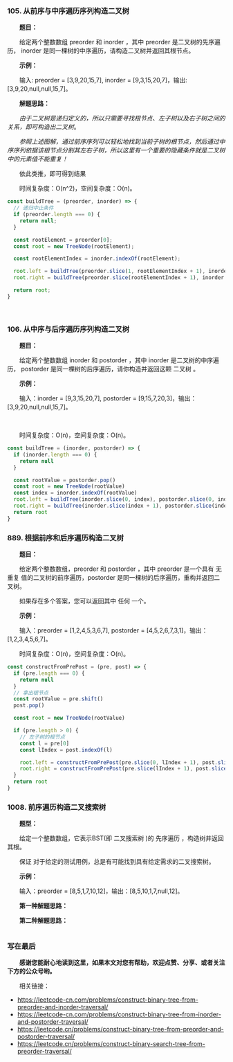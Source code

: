 ### 105. 从前序与中序遍历序列构造二叉树

&emsp;&emsp;**题目：**

&emsp;&emsp;给定两个整数数组 preorder 和 inorder ，其中 preorder 是二叉树的先序遍历， inorder 是同一棵树的中序遍历，请构造二叉树并返回其根节点。

&emsp;&emsp;**示例：**

&emsp;&emsp;输入: preorder = [3,9,20,15,7], inorder = [9,3,15,20,7]，输出: [3,9,20,null,null,15,7]。

&emsp;&emsp;**解题思路：**

&emsp;&emsp;*由于二叉树是递归定义的，所以只需要寻找根节点、左子树以及右子树之间的关系，即可构造出二叉树*。

&emsp;&emsp;*参照上述图解，通过前序序列可以轻松地找到当前子树的根节点，然后通过中序序列依据该根节点分割其左右子树，所以这里有一个重要的隐藏条件就是二叉树中的元素值不能重复！*

&emsp;&emsp;依此类推，即可得到结果

&emsp;&emsp;时间复杂度：O(n^2)，空间复杂度：O(n)。

```JavaScript
const buildTree = (preorder, inorder) => {
  // 递归中止条件
  if (preorder.length === 0) {
    return null;
  }

  const rootElement = preorder[0];
  const root = new TreeNode(rootElement);

  const rootElementIndex = inorder.indexOf(rootElement);

  root.left = buildTree(preorder.slice(1, rootElementIndex + 1), inorder.slice(0, rootElementIndex));
  root.right = buildTree(preorder.slice(rootElementIndex + 1), inorder.slice(rootElementIndex + 1));

  return root;
}
```

&emsp;&emsp;

### 106. 从中序与后序遍历序列构造二叉树

&emsp;&emsp;**题目：**

&emsp;&emsp;给定两个整数数组 inorder 和 postorder ，其中 inorder 是二叉树的中序遍历， postorder 是同一棵树的后序遍历，请你构造并返回这颗 二叉树 。

&emsp;&emsp;**示例：**

&emsp;&emsp;输入：inorder = [9,3,15,20,7], postorder = [9,15,7,20,3]，输出：[3,9,20,null,null,15,7]。

&emsp;&emsp;

&emsp;&emsp;时间复杂度：O(n)，空间复杂度：O(n)。

```JavaScript
const buildTree = (inorder, postorder) => {
  if (inorder.length === 0) {
    return null
  }

  const rootValue = postorder.pop()
  const root = new TreeNode(rootValue)
  const index = inorder.indexOf(rootValue)
  root.left = buildTree(inorder.slice(0, index), postorder.slice(0, index))
  root.right = buildTree(inorder.slice(index + 1), postorder.slice(index))
  return root
}
```

### 889. 根据前序和后序遍历构造二叉树

&emsp;&emsp;**题目：**

&emsp;&emsp;给定两个整数数组，preorder 和 postorder ，其中 preorder 是一个具有 无重复 值的二叉树的前序遍历，postorder 是同一棵树的后序遍历，重构并返回二叉树。

&emsp;&emsp;如果存在多个答案，您可以返回其中 任何 一个。

&emsp;&emsp;**示例：**

&emsp;&emsp;输入：preorder = [1,2,4,5,3,6,7], postorder = [4,5,2,6,7,3,1]，输出：[1,2,3,4,5,6,7]。

&emsp;&emsp;时间复杂度：O(n)，空间复杂度：O(n)。

```JavaScript
const constructFromPrePost = (pre, post) => {
  if (pre.length === 0) {
    return null
  }
  // 拿出根节点
  const rootValue = pre.shift()
  post.pop()

  const root = new TreeNode(rootValue)

  if (pre.length > 0) {
    // 左子树的根节点
    const l = pre[0]
    const lIndex = post.indexOf(l)

    root.left = constructFromPrePost(pre.slice(0, lIndex + 1), post.slice(0, lIndex + 1))
    root.right = constructFromPrePost(pre.slice(lIndex + 1), post.slice(lIndex + 1))
  }
  return root
}
```

### 1008. 前序遍历构造二叉搜索树

&emsp;&emsp;**题型：**

&emsp;&emsp;给定一个整数数组，它表示BST(即 二叉搜索树 )的 先序遍历 ，构造树并返回其根。

&emsp;&emsp;保证 对于给定的测试用例，总是有可能找到具有给定需求的二叉搜索树。

&emsp;&emsp;**示例：**

&emsp;&emsp;输入：preorder = [8,5,1,7,10,12]，输出：[8,5,10,1,7,null,12]。

&emsp;&emsp;**第一种解题思路：**

&emsp;&emsp;**第二种解题思路：**

```JavaScript
```


### 写在最后

&emsp;&emsp;**感谢您能耐心地读到这里，如果本文对您有帮助，欢迎点赞、分享、或者关注下方的公众号哟。**

&emsp;&emsp;相关链接：

- https://leetcode-cn.com/problems/construct-binary-tree-from-preorder-and-inorder-traversal/
- https://leetcode-cn.com/problems/construct-binary-tree-from-inorder-and-postorder-traversal/
- https://leetcode.cn/problems/construct-binary-tree-from-preorder-and-postorder-traversal/
- https://leetcode.cn/problems/construct-binary-search-tree-from-preorder-traversal/
